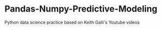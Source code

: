 # Pandas-Numpy-Predictive-Modeling
Python data science practice based on Keith Galli's Youtube videos
